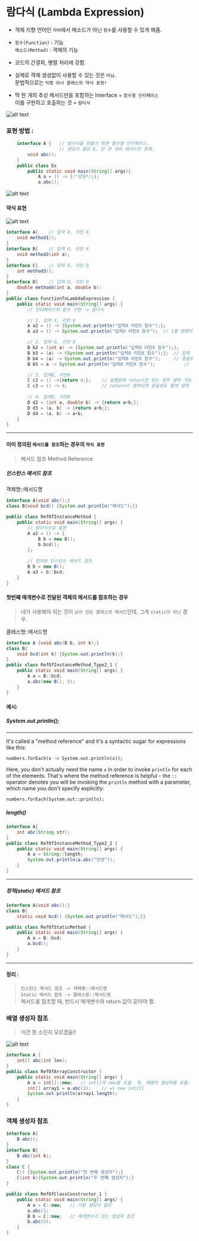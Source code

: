 # 람다식 (Lambda Expression)  
- 객체 지향 언어인 `자바`에서 메소드가 아닌 `함수`를 사용할 수 있게 해줌.  

- `함수(Function)` : 기능  
    `메소드(Method)` : 객체의 기능  

- 코드의 간결화, 병렬 처리에 강함.  

- 실제로 객체 생성없이 사용할 수 있는 것은 `아님`.  
문법적으로는 `익명 이너 클래스의 약식 표현!`  

- 딱 한 개의 추상 메서드만을 포함하는 Interface = `함수형 인터페이스`  
    이를 구현하고 호출하는 것 = `람다식`  


![alt text](../../image/LambdaExpression.PNG)

### 표현 방법 : 
```java
    interface A {   // 람다식을 만들기 위한 함수형 인터페이스.
                    // 생성자 필요 X. 단 한 개의 메서드만 존재.
        void abc();
    }
    public class Ex
        public static void main(String[] args){
            A a = () -> {/*할일*/;};            
            a.abc();
```

![alt text](../../image/LambdaMethodConversion.PNG)  

#### 약식 표현  
![alt text](../../image/LambdaMethodConversion_2.PNG)

```java
interface A{	// 입력 X, 리턴 X,
	void method1();
}
interface B{	// 입력 O, 리턴 X
	void method2(int a);
}
interface C{	// 입력 X, 리턴 O
	int method3();
}
interface D{	// 입력 O, 리턴 O
	double method4(int a, double b);
}
public class FunctionToLambdaExpression {
	public static void main(String[] args) {
		// 인터페이스의 함수 구현 -> 람다식

		// 1. 입력 X, 리턴 X
		A a2 = () -> {System.out.println("입력X 리턴X 함수");};
		A a3 = () -> System.out.println("입력X 리턴X 함수");	// 1줄 명령이면 증괄호 생략 가능

		// 2. 입력 O, 리턴 X
		B b2 = (int a) -> {System.out.println("입력O 리턴X 함수");};
		B b3 = (a) -> {System.out.println("입력O 리턴X 함수");};	// 입력 매개변수 생략
		B b4 = (a) -> System.out.println("입력O 리턴X 함수");		// 중괄호 생략
		B b5 = a -> System.out.println("입력O 리턴X 함수");			// 입력매개변수 1개면 소괄호 생략

		// 3. 입력X, 리턴O
		C c2 = () ->{return 4;};	// 실행문에 return만 있는 경우 생략 가능
		C c3 = () -> 4; 			// return이 생략되면 중괄호도 함께 생략
		
		// 4. 입력O, 리턴O
		D d2 = (int a, double b) -> {return a+b;};
		D d3 = (a, b) -> {return a+b;};
		D d4 = (a, b) -> a+b;
	}
}
```
---
#### 이미 정의된 `메서드를 참조`하는 경우의 `약식 표현`  
> 메서드 참조 Method Reference

##### 인스턴스 메서드 참조  

객체명::메서드명  

```java
interface A{void abc();}
class B{void bcd() {System.out.println("메서드");}}

public class RefOfInstanceMethod {
	public static void main(String[] args) {
		// 람다식으로 표현
		A a2 = () -> {
			B b = new B();
			b.bcd();
        };
		
		// 정의된 인스턴스 메서드 참조
		B b = new B();
		A a3 = b::bcd;
	}
}
```
#### 첫번째 매개변수로 전달된 객체의 메서드를 참조하는 경우  
> 내가 사용해야 되는 것이 `남이 만든 클래스의 메서드`인데, 그게 `static이 아닌` 경우.  

클래스명::메서드명
```java
interface A {void abc(B b, int k);}
class B{
	void bcd(int k) {System.out.println(k);}
}
public class RefOfInstanceMethod_Type2_1 {
	public static void main(String[] args) {
		A a = B::bcd;
		a.abc(new B(), 3);
	}
}
```

#### 예시:  
##### System.out.println();
---
It's called a "method reference" and it's a syntactic sugar for expressions like this:
```
numbers.forEach(x -> System.out.println(x));
```
Here, you don't actually need the name `x` in order to invoke `println` for each of the elements. That's where the method reference is helpful - the `::` operator denotes you will be invoking the `println` method with a parameter, which name you don't specify explicitly:
```
numbers.forEach(System.out::println);
```
##### length()
```java
interface A{
	int abc(String str);
}
public class RefOfInstanceMethod_Type2_2 {
	public static void main(String[] args) {
		A a = String::length;
		System.out.println(a.abc("안녕"));
	}
}
```

---
##### 정적(static) 메서드 참조  
```java
interface A{void abc();}
class B{
	static void bcd() {System.out.println("메서드");}}

public class RefOfStaticMethod {
	public static void main(String[] args) {
		A a = B::bcd;
        a.bcd();
	}
}
```
---
#### 정리 : 
> `인스턴스 메서드 참조 -> 객체명::메서드명`  
    `Static 메서드 참조 -> 클래스명::메서드명`  
    메서드를 참조할 때, 반드시 매개변수와 return 값이 같아야 함.  

### 배열 생성자 참조  

> 이건 뭔 소린지 모르겠음!!  

![alt text](../../image/LambdaConstructor.PNG)  
```java
interface A {
	int[] abc(int len);
}
public class RefOfArrayConstructor {
	public static void main(String[] args) {
		A a = int[]::new;	// int[]의 new를 호출. 즉, 배열의 생성자를 호출.
		int[] array1 = a.abc(3);	// => new int[3]
		System.out.println(array1.length);
	}
}

```

### 객체 생성자 참조  

```java
interface A{
	B abc();
}
interface B{
    B abc(int k);
}
class C {
	C() {System.out.println("첫 번째 생성자");}
	C(int k){System.out.println("두 번째 생성자");}
}

public class RefOfClassConstructor_1 {
	public static void main(String[] args) {
		A a = C::new;   // 기본 생성자 참조
		a.abc();
        B b = C::new;   // 매개변수가 있는 생성자 참조
        b.abc(5);
	}
}
```
